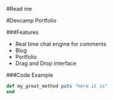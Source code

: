 #Read me

#Devcamp Portfolio

###Features

- Real time chat engine for comments
- Blog
- Portfolio
- Drag and Drop interface

###Code Example

```ruby 
def my_great_method puts "here it is"
end
```
